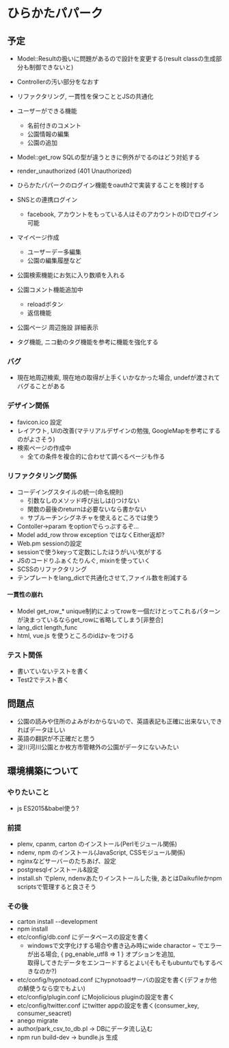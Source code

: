 # ひらかたパパーク

## 予定

  * Model::Resultの扱いに問題があるので設計を変更する(result classの生成部分も制御できないと)
  * Controllerの汚い部分をなおす

  * リファクタリング, 一貫性を保つこととJSの共通化

* ユーザーができる機能
  * 名前付きのコメント
  * 公園情報の編集
  * 公園の追加
* Model::get_row SQLの型が違うときに例外がでるのはどう対処する
* render_unauthorized (401 Unauthorized)
* ひらかたパパークのログイン機能をoauth2で実装することを検討する
* SNSとの連携ログイン
  * facebook, アカウントをもっている人はそのアカウントのIDでログイン可能
* マイページ作成
  * ユーザーデー多編集
  * 公園の編集履歴など
* 公園検索機能にお気に入り数順を入れる
* 公園コメント機能追加中
  - reloadボタン
  - 返信機能
* 公園ページ 周辺施設 詳細表示
* タグ機能, ニコ動のタグ機能を参考に機能を強化する

### バグ
* 現在地周辺検索, 現在地の取得が上手くいかなかった場合, undefが渡されてバグることがある

### デザイン関係
* favicon.ico 設定
* レイアウト, UIの改善(マテリアルデザインの勉強, GoogleMapを参考にするのがよさそう)
* 検索ページの作成中
  * 全ての条件を複合的に合わせて調べるページも作る

### リファクタリング関係
* コーデイングスタイルの統一(命名規則)
  * 引数なしのメソッド呼び出しは()つけない
  * 関数の最後のreturnは必要ないなら書かない
  * サブルーチンシグネチャを使えるところでは使う
* Contoller->param をoptionでらっぷするぞ...
* Model add_row throw exception ではなくEither返却?
* Web.pm sessionの設定
* sessionで使うkeyって定数にしたほうがいい気がする
* JSのコードりふぁくたりんぐ, mixinを使っていく
* SCSSのリファクタリング
* テンプレートをlang_dictで共通化させて,ファイル数を削減する

#### 一貫性の崩れ
* Model get_row_* unique制約によってrowを一個だけとってこれるパターンが決まっているならget_rowに省略してしまう[非整合]
* lang_dict length_func
* html, vue.js を使うところのidはv-をつける

### テスト関係
* 書いていないテストを書く
* Test2でテスト書く

## 問題点
* 公園の読みや住所のよみがわからないので、英語表記も正確に出来ない,できればデータほしい
* 英語の翻訳が不正確だと思う
* 淀川河川公園とか枚方市管轄外の公園がデータにないみたい

## 環境構築について

### やりたいこと
* js ES2015&babel使う?

### 前提
* plenv, cpanm, carton のインストール(Perlモジュール関係)
* ndenv, npm のインストール(JavaScript, CSSモジュール関係)
* nginxなどサーバーのたちあげ、設定
* postgresqlインストール&設定
* install.sh でplenv, ndenvあたりインストールした後, あとはDaikufileかnpm scriptsで管理すると良さそう

### その後
* carton install --development
* npm install
* etc/config/db.conf にデータベースの設定を書く
  * windowsで文字化けする場合や書き込み時にwide charactor ~ でエラーが出る場合, { pg_enable_utf8 => 1 } オプションを追加,  
    取得してきたデータをエンコードするとよい(そもそもubuntuでもするべきなのか?)
* etc/config/hypnotoad.conf にhypnotoadサーバの設定を書く(デフォか他の鯖使うなら空でもよい)
* etc/config/plugin.conf にMojolicious pluginの設定を書く
* etc/config/twitter.conf にtwitter appの設定を書く(consumer_key, consumer_seacret)
* anego migrate
* author/park_csv_to_db.pl -> DBにデータ流し込む
* npm run build-dev -> bundle.js 生成

